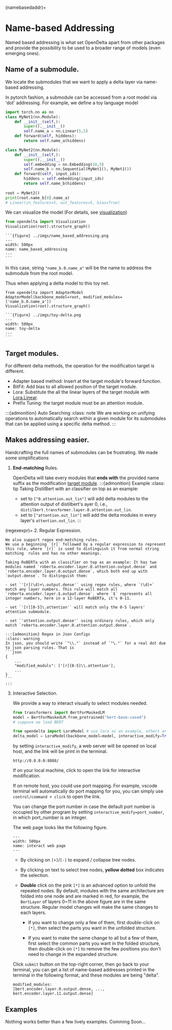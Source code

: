 (namebasedaddr)=
# Name-based Addressing

Named based addressing is what set OpenDelta apart from other packages and provide the possibility to be used to a broader range of models (even emerging ones).


## Name of a submodule. 
We locate the submodules that we want to apply a delta layer via name-based addressing.

In pytorch fashion, a submodule can be accessed from a root model via 'dot' addressing. For example, we define a toy language model

```python
import torch.nn as nn
class MyNet1(nn.Module):
    def __init__(self,):
        super().__init__()
        self.name_a = nn.Linear(5,5)
    def forward(self, hiddens):
        return self.name_a(hiddens)

class MyNet2(nn.Module):
    def __init__(self,):
        super().__init__()
        self.embedding = nn.Embedding(10,5)
        self.name_b = nn.Sequential(MyNet1(), MyNet1())
    def forward(self, input_ids):
        hiddens = self.embedding(input_ids)
        return self.name_b(hiddens)
        
root = MyNet2()
print(root.name_b[0].name_a)
# Linear(in_features=5, out_features=5, bias=True)
```

We can visualize the model (For details, see [visualization](visualization))

```python
from opendelta import Visualization
Visualization(root).structure_graph()
```

````{collapse} <span style="color:rgb(141, 99, 224);font-weight:bold;font-style:italic">Click to view output</span>
```{figure} ../imgs/name_based_addressing.png
---
width: 500px
name: name_based_addressing
---
```
````

In this case, string `"name_b.0.name_a"` will be the name to address the submodule from the root model. 

Thus when applying a delta model to this toy net.

```
from opendelta import AdapterModel
AdapterModel(backbone_model=root, modified_modules=['name_b.0.name_a'])
Visualization(root).structure_graph()
```

````{collapse} <span style="color:rgb(141, 99, 224);font-weight:bold;font-style:italic">Click to view output</span>
```{figure} ../imgs/toy-delta.png
---
width: 500px
name: toy-delta
---
```
````


## Target modules.

For different delta methods, the operation for the modification target is different.
- Adapter based method: Insert at the target module's forward function.
- BitFit: Add bias to all allowed position of the target module.
- Lora: Substitute the all the linear layers of the target module with [Lora.Linear](https://github.com/microsoft/LoRA/blob/main/loralib/layers.py#L92).
- Prefix Tuning: the target module must be an attention module. 

:::{admonition} Auto Searching
:class: note
We are working on unifying operations to automatically search within a given module for its submodules that can be applied using a specific delta method.
:::

## Makes addressing easier.

Handcrafting the full names of submodules can be frustrating. We made some simplifications

1. **End-matching** Rules.

    OpenDelta will take every modules that 
    **ends with** the provided name suffix as the modification [target module](target_module). 
    :::{admonition} Example
    :class: tip
    Taking DistilBert with an classifier on top as an example:
    - set to `["0.attention.out_lin"]` will add delta modules to the attention output of distilbert's 
    ayer 0, i.e., `distilbert.transformer.layer.0.attention.out_lin`.
    - set to `["attention.out_lin"]` will add the delta modules in every layer's `attention.out_lin`. 
    :::


(regexexpr)=
2. Regular Expression.

    We also support regex end-matching rules. 
    We use a beginning `[r]` followed by a regular expression to represent this rule, where `[r]` is used to distinguish it from normal string matching  rules and has no other meanings.

    Taking RoBERTa with an classifier on top as an example: It has two modules named `roberta.encoder.layer.0.attention.output.dense` and `roberta.encoder.layer.0.output.dense`, which both end up with `output.dense`. To distinguish them:

    - set `'[r](\d)+\.output.dense'` using regex rules, where `(\d)+` match any layer numbers. This rule will match all `roberta.encoder.layer.$.output.dense`. where `$` represents all integer numbers, here in a 12-layer RoBERTa, it's 0-11.

    - set `'[r][0-5]\.attention'` will match only the 0-5 layers' attention submodule. 

    - set `'attention.output.dense'` using ordinary rules, which only match `roberta.encoder.layer.0.attention.output.dense`.
    
    :::{admonition} Regex in Json Configs 
    :class: warning
    In json, you should write `"\\."` instead of `"\."` for a real dot due to json parsing rules. That is 
    ```json
    {   
        ...
        "modified_moduls": ['[r][0-5]\\.attention'],
        ...
    }
    ```
    :::


3. Interactive Selection.

    We provide a way to interact visually to select modules needed.

    ```python
    from transformers import BertForMaskedLM
    model = BertForMaskedLM.from_pretrained("bert-base-cased")
    # suppose we load BERT

    from opendelta import LoraModel # use lora as an example, others are same
    delta_model = LoraModel(backbone_model=model, interactive_modify=True)
    ```

    by setting `interactive_modify`, a web server will be opened on local host, and the link will be print in the terminal.

    ```
    http://0.0.0.0:8888/
    ```

    If on your local machine, click to open the link for interactive modification.

    If on remote host, you could use port mapping. For example, vscode terminal will automatically do port mapping for you, you can simply use `control/command + click` to open the link.

    You can change the port number in case the default port number is occupied by other program by setting `interactive_modify=port_number`, in which port_number is an integer.

    The web page looks like the following figure.

    ```{figure} ../imgs/interact.jpg
    ---
    width: 500px
    name: interact web page
    ---
    ```

    - By clicking on `[+]`/`[-]` to expand / collapse tree nodes.

    - By clicking on text to select tree nodes, **yellow dotted** box indicates the selection.

    - **Double** click on the pink `[*]` is an advanced option to unfold the repeated nodes. By default, modules with the same architecture are folded into one node and are marked in red, for example, the `BertLayer` of layers 0~11 in the above figure are in the same structure. Regular model changes will make the same changes to each layers.
    
        - If you want to change only a few of them, first double-click on `[*]`, then select the parts you want in the unfolded structure.
        
        - If you want to make the same change to all but a few of them, first select the common parts you want in the folded structure, then double-click on `[*]` to remove the few positions you don't need to change in the expanded structure.

    Click `submit` button on the top-right corner, then go back to your terminal, you can get a list of name-based addresses printed in the terminal in the following format, and these modules are being "delta".

    ```
    modified_modules:
    [bert.encoder.layer.0.output.dense, ..., bert.encoder.layer.11.output.dense]
    ```


## Examples
Nothing works better than a few lively examples.
Comming Soon...



